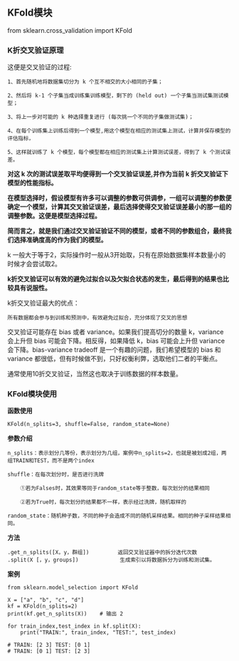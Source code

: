 
## KFold模块

from sklearn.cross_validation import KFold

### K折交叉验证原理

这便是交叉验证的过程:

    1、首先随机地将数据集切分为 k 个互不相交的大小相同的子集；

    2、然后将 k-1 个子集当成训练集训练模型，剩下的 (held out) 一个子集当测试集测试模型；

    3、将上一步对可能的 k 种选择重复进行 (每次挑一个不同的子集做测试集)；

    4、在每个训练集上训练后得到一个模型,用这个模型在相应的测试集上测试，计算并保存模型的评估指标，

    5、这样就训练了 k 个模型，每个模型都在相应的测试集上计算测试误差，得到了 k 个测试误差。
       

__对这 k 次的测试误差取平均便得到一个交叉验证误差,并作为当前 k 折交叉验证下模型的性能指标。__

__在模型选择时，假设模型有许多可以调整的参数可供调参，一组可以调整的参数便确定一个模型，计算其交叉验证误差，最后选择使得交叉验证误差最小的那一组的调整参数。这便是模型选择过程。__ 

__简而言之，就是我们通过交叉验证验证不同的模型，或者不同的参数组合，最终我们选择准确度高的作为我们的模型。__

k 一般大于等于2，实际操作时一般从3开始取，只有在原始数据集样本数量小的时候才会尝试取2。

__k折交叉验证可以有效的避免过拟合以及欠拟合状态的发生，最后得到的结果也比较具有说服性。__

k折交叉验证最大的优点：

    所有数据都会参与到训练和预测中，有效避免过拟合，充分体现了交叉的思想
    
交叉验证可能存在 bias 或者 variance。如果我们提高切分的数量 k，variance 会上升但 bias 可能会下降。相反得，如果降低 k，bias 可能会上升但 variance 会下降。bias-variance tradeoff 是一个有趣的问题，我们希望模型的 bias 和 variance 都很低，但有时候做不到，只好权衡利弊，选取他们二者的平衡点。

通常使用10折交叉验证，当然这也取决于训练数据的样本数量。

### KFold模块使用

__函数使用__

    KFold(n_splits=3, shuffle=False, random_state=None)

__参数介绍__
    
    n_splits：表示划分几等份，表示划分为几组，案例中n_splits=2，也就是被划成2组，两组TRAIN和TEST，而不是两个index
    
    shuffle：在每次划分时，是否进行洗牌
        
        ①若为Falses时，其效果等同于random_state等于整数，每次划分的结果相同

        ②若为True时，每次划分的结果都不一样，表示经过洗牌，随机取样的
        
    random_state：随机种子数，不同的种子会造成不同的随机采样结果。相同的种子采样结果相同。

__方法__

    .get_n_splits([X，y，群组])         返回交叉验证器中的拆分迭代次数
    .split(X [，y，groups])             生成索引以将数据拆分为训练和测试集。
    
__案例__
    
    from sklearn.model_selection import KFold

    X = ["a", "b", "c", "d"]
    kf = KFold(n_splits=2)
    print(kf.get_n_splits(X))    # 输出 2

    for train_index,test_index in kf.split(X):
        print("TRAIN:", train_index, "TEST:", test_index)
        
    # TRAIN: [2 3] TEST: [0 1]
    # TRAIN: [0 1] TEST: [2 3]
    



